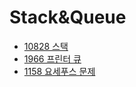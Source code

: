 # Stack&Queue

- [10828 스택](https://github.com/jjheon0614/DSA/blob/7a1696acc1b7197b8fe6534f44aeb10df41167fb/Stack/10828.cpp)
- [1966 프린터 큐](https://github.com/jjheon0614/DSA/blob/7a1696acc1b7197b8fe6534f44aeb10df41167fb/Stack/1966.cpp)
- [1158 요세푸스 문제](https://github.com/jjheon0614/DSA/blob/3360ab637998f8cc1b3874db4cd652d97d0032d1/Stack%26Queue/Stack%26Queue.md)
